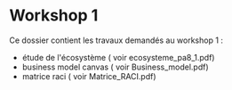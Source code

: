 # Workshop 1

Ce dossier contient les travaux demandés au workshop 1 : 

- étude de l'écosystème ( voir ecosysteme_pa8_1.pdf)
- business model canvas ( voir Business_model.pdf)
- matrice raci ( voir Matrice_RACI.pdf)
